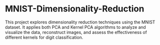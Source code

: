 # MNIST-Dimensionality-Reduction
This project explores dimensionality reduction techniques using the MNIST dataset. It applies both PCA and Kernel PCA algorithms to analyze and visualize the data, reconstruct images, and assess the effectiveness of different kernels for digit classification.
